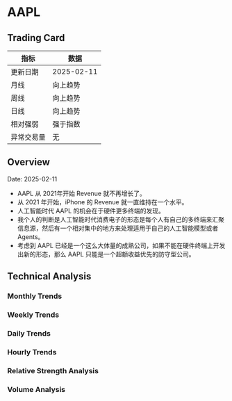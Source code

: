# AAPL

## Trading Card

| 指标       | 数据       |
|------------|------------|
| 更新日期   | 2025-02-11 |
| 月线       | 向上趋势   |
| 周线       | 向上趋势   |
| 日线       | 向上趋势   |
| 相对强弱   | 强于指数   |
| 异常交易量 | 无         |

## Overview

Date: 2025-02-11

- AAPL 从 2021年开始 Revenue 就不再增长了。
- 从 2021 年开始，iPhone 的 Revenue 就一直维持在一个水平。
- 人工智能时代 AAPL 的机会在于硬件更多终端的发现。
- 我个人的判断是人工智能时代消费电子的形态是每个人有自己的多终端来汇聚信息源，然后有一个相对集中的地方来处理适用于自己的人工智能模型或者 Agents。
- 考虑到 AAPL 已经是一个这么大体量的成熟公司，如果不能在硬件终端上开发出新的形态，那么 AAPL 只能是一个超额收益优先的防守型公司。

## Technical Analysis

### Monthly Trends

### Weekly Trends

### Daily Trends

### Hourly Trends

### Relative Strength Analysis

### Volume Analysis